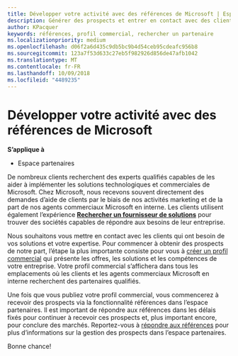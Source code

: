 ```yaml
---
title: Développer votre activité avec des références de Microsoft | Espace partenaires
description: Générer des prospects et entrer en contact avec des clients qui ont besoin d’aide pour mettre en œuvre des solutions et des produits Microsoft.
author: KPacquer
keywords: références, profil commercial, rechercher un partenaire
ms.localizationpriority: medium
ms.openlocfilehash: d06f2a6d435c9db5bc9b4d54ceb95cdeafc956b8
ms.sourcegitcommit: 123a7f53d633c27eb5f982926d856de47afb1042
ms.translationtype: MT
ms.contentlocale: fr-FR
ms.lasthandoff: 10/09/2018
ms.locfileid: "4489235"
---
```

<!-- FWLink:  https://go.microsoft.com/fwlink/?linkid=849775 (top of page) -->

# <a name="grow-your-business-with-referrals-from-microsoft"></a>Développer votre activité avec des références de Microsoft

**S’applique à**

-  Espace partenaires

De nombreux clients recherchent des experts qualifiés capables de les aider à implémenter les solutions technologiques et commerciales de Microsoft. Chez Microsoft, nous recevons souvent directement des demandes d’aide de clients par le biais de nos activités marketing et de la part de nos agents commerciaux Microsoft en interne. Les clients utilisent également l’expérience [**Rechercher un fournisseur de solutions**](https://www.microsoft.com/solution-providers/search) pour trouver des sociétés capables de répondre aux besoins de leur entreprise. 

Nous souhaitons vous mettre en contact avec les clients qui ont besoin de vos solutions et votre expertise. Pour commencer à obtenir des prospects de notre part, l’étape la plus importante consiste pour vous à [créer un profil commercial](create-a-marketing-profile.md) qui présente les offres, les solutions et les compétences de votre entreprise. Votre profil commercial s’affichera dans tous les emplacements où les clients et les agents commerciaux Microsoft en interne recherchent des partenaires qualifiés. 

 Une fois que vous publiez votre profil commercial, vous commencerez à recevoir des prospects via la fonctionnalité références dans l’espace partenaires. Il est important de répondre aux références dans les délais fixés pour continuer à recevoir ces prospects et, plus important encore, pour conclure des marchés. Reportez-vous à [répondre aux références](responding-to-referrals.md) pour plus d’informations sur la gestion des prospects dans l’espace partenaires.  

Bonne chance!

<!-- 
*  [Analyze your business profile](analyze-your-marketing-profile.md) Regularly review and optimize your business profile to make sure you’re getting in front of your target customers.
-->
